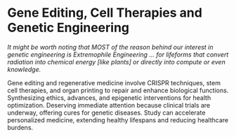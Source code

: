 # Gene Editing, Cell Therapies and Genetic Engineering  

*It might be worth noting that MOST of the reason behind our interest in genetic engineering is Extremophile Engineering ... for lifeforms that convert radiation into chemical energy [like plants] or directly into compute or even knowledge.*

Gene editing and regenerative medicine involve CRISPR techniques, stem cell therapies, and organ printing to repair and enhance biological functions. Synthesizing ethics, advances, and epigenetic interventions for health optimization. Deserving immediate attention because clinical trials are underway, offering cures for genetic diseases. Study can accelerate personalized medicine, extending healthy lifespans and reducing healthcare burdens.